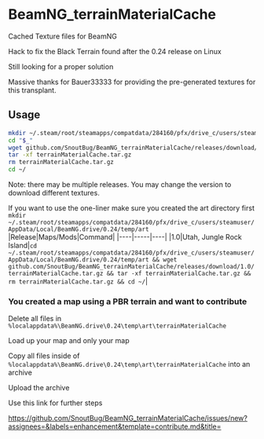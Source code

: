 # BeamNG_terrainMaterialCache
Cached Texture files for BeamNG

Hack to fix the Black Terrain found after the 0.24 release on Linux

Still looking for a proper solution

Massive thanks for Bauer33333 for providing the pre-generated textures for this transplant.

## Usage
```Bash
mkdir ~/.steam/root/steamapps/compatdata/284160/pfx/drive_c/users/steamuser/AppData/Local/BeamNG.drive/0.24/temp/art
cd "$_"
wget github.com/SnoutBug/BeamNG_terrainMaterialCache/releases/download/1.0/terrainMaterialCache.tar.gz
tar -xf terrainMaterialCache.tar.gz
rm terrainMaterialCache.tar.gz
cd ~/
```
Note: there may be multiple releases. You may change the version to download different textures.

If you want to use the one-liner make sure you created the art directory first
`mkdir ~/.steam/root/steamapps/compatdata/284160/pfx/drive_c/users/steamuser/AppData/Local/BeamNG.drive/0.24/temp/art`
|Release|Maps/Mods|Command|
|----|-----|----|
|1.0|Utah, Jungle Rock Island|`cd ~/.steam/root/steamapps/compatdata/284160/pfx/drive_c/users/steamuser/AppData/Local/BeamNG.drive/0.24/temp/art && wget github.com/SnoutBug/BeamNG_terrainMaterialCache/releases/download/1.0/terrainMaterialCache.tar.gz && tar -xf terrainMaterialCache.tar.gz && rm terrainMaterialCache.tar.gz && cd ~/`|


### You created a map using a PBR terrain and want to contribute
Delete all files in `%localappdata%\BeamNG.drive\0.24\temp\art\terrainMaterialCache`

Load up your map and only your map

Copy all files inside of `%localappdata%\BeamNG.drive\0.24\temp\art\terrainMaterialCache` into an archive

Upload the archive

Use this link for further steps

https://github.com/SnoutBug/BeamNG_terrainMaterialCache/issues/new?assignees=&labels=enhancement&template=contribute.md&title=
